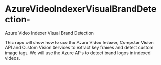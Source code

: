 # AzureVideoIndexerVisualBrandDetection-
Azure Video Indexer Visual Brand Detection 



This repo will show how to use the Azure Video Indexer, Computer Vision API and Custom Vision Services to extract key frames and detect custom image tags. We will use the Azure APIs to detect brand logos in indexed videos.
